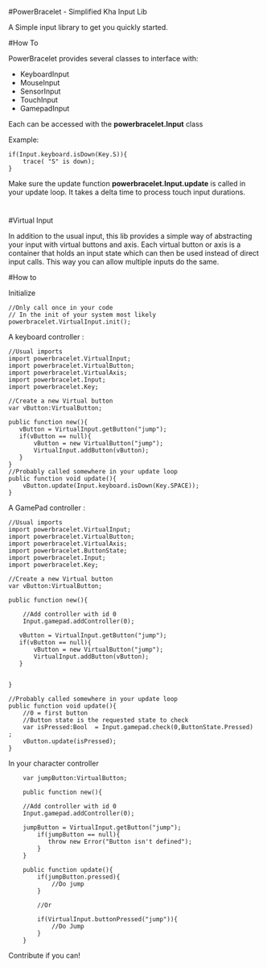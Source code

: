 #PowerBracelet -  Simplified Kha Input Lib

A Simple input library to get you quickly started.

#How To

PowerBracelet provides several classes to interface with:

- KeyboardInput
- MouseInput
- SensorInput
- TouchInput
- GamepadInput

Each can be accessed with the **powerbracelet.Input** class

Example:

    if(Input.keyboard.isDown(Key.S)){
        trace( "S" is down);
    }


Make sure the update function **powerbracelet.Input.update** is called in your update loop.
It takes a delta time to process touch input durations.

#

#Virtual Input

In addition to the usual input, this lib provides a simple way of
abstracting your input with virtual buttons and axis.
Each virtual button or axis is a container that holds an input state which can then be used instead of direct input calls.
This way you can allow multiple inputs do the same.

#How to

Initialize

    //Only call once in your code
    // In the init of your system most likely
    powerbracelet.VirtualInput.init();

A keyboard controller :

    //Usual imports
    import powerbracelet.VirtualInput;
    import powerbracelet.VirtualButton;
    import powerbracelet.VirtualAxis;
    import powerbracelet.Input;
    import powerbracelet.Key;

    //Create a new Virtual button
    var vButton:VirtualButton;

    public function new(){
       vButton = VirtualInput.getButton("jump");
       if(vButton == null){
           vButton = new VirtualButton("jump");           
           VirtualInput.addButton(vButton);
       }
    }
    //Probably called somewhere in your update loop
    public function void update(){
        vButton.update(Input.keyboard.isDown(Key.SPACE));
    }

A GamePad controller :

    //Usual imports
    import powerbracelet.VirtualInput;
    import powerbracelet.VirtualButton;
    import powerbracelet.VirtualAxis;
    import powerbracelet.ButtonState;
    import powerbracelet.Input;
    import powerbracelet.Key;

    //Create a new Virtual button
    var vButton:VirtualButton;

    public function new(){

        //Add controller with id 0
        Input.gamepad.addController(0);

       vButton = VirtualInput.getButton("jump");
       if(vButton == null){
           vButton = new VirtualButton("jump");
           VirtualInput.addButton(vButton);
       }


    }

    //Probably called somewhere in your update loop
    public function void update(){
        //0 = first button
        //Button state is the requested state to check
        var isPressed:Bool  = Input.gamepad.check(0,ButtonState.Pressed)   ;
        vButton.update(isPressed);
    }

In your character controller


        var jumpButton:VirtualButton;

        public function new(){

        //Add controller with id 0
        Input.gamepad.addController(0);

        jumpButton = VirtualInput.getButton("jump");
            if(jumpButton == null){
               throw new Error("Button isn't defined");
            }
        }

        public function update(){
            if(jumpButton.pressed){
                //Do jump
            }

            //Or

            if(VirtualInput.buttonPressed("jump")){
                //Do Jump
            }
        }

Contribute if you can!